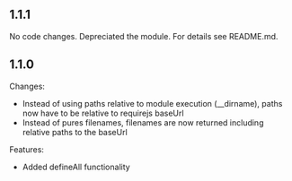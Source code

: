 ## 1.1.1

No code changes. Depreciated the module. For details see README.md. 

## 1.1.0

Changes:

- Instead of using paths relative to module execution (__dirname), paths now have to be relative to requirejs baseUrl
- Instead of pures filenames, filenames are now returned including relative paths to the baseUrl

Features:

- Added defineAll functionality
 